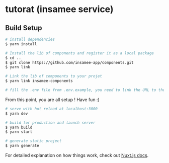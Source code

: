 # tutorat (insamee service)

## Build Setup

```bash
# install dependencies
$ yarn install

# Install the lib of components and register it as a local package
$ cd ..
$ git clone https://github.com/insamee-app/components.git
$ yarn link

# Link the lib of components to your projet
$ yarn link insamee-components

# fill the .env file from .env.example, you need to link the URL to the API !!
```

From this point, you are all setup ! Have fun :)

```bash
# serve with hot reload at localhost:3000
$ yarn dev

# build for production and launch server
$ yarn build
$ yarn start

# generate static project
$ yarn generate
```

For detailed explanation on how things work, check out [Nuxt.js docs](https://nuxtjs.org).
